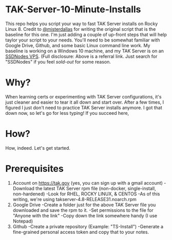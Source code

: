 # TAK-Server-10-Minute-Installs
This repo helps you script your way to fast TAK Server installs on Rocky Linux 8.  Credit to [@misterdallas](https://github.com/misterdallas) for writing the original script that is the baseline for this one.  I'm just adding a couple of up-front steps that will help taylor your script to your needs.  You'll need to be somewhat familiar with Google Drive, Github, and some basic Linux command line work.  My baseline is working on a Windows 10 machine, and my TAK Server is on an [SSDNodes VPS](https://www.ssdnodes.com/manage/aff.php?aff=1554).  (Full disclosure: Above is a referral link.  Just search for "SSDNodes" if you feel _sold-out_ for some reason.

# Why?
When learning certs or experimenting with TAK Server configurations, it's just cleaner and easier to tear it all down and start over.  After a few times, I figured I just don't need to practice TAK Server installs anymore.  I got that down now, so let's go for less typing!  If you succeed here, 

# How?
How, indeed.  Let's get started.

# Prerequisites
1. Account on https://tak.gov (yes, you can sign up with a gmail account) 
 -Download the latest TAK Server rpm file (non-docker, single-install, non-hardened) 
 -Look for RHEL, ROCKY LINUX, & CENTOS 
 -As of this writing, we're using takserver-4.8-RELEASE31.noarch.rpm 
2. Google Drive 
  -Create a folder just for the above TAK Server file you downloaded and save the rpm to it. 
  -Set permissions to the file for "Anyone with the link" 
  -Copy down the link somewhere handy (I use Notepad) 
3.  Github 
   -Create a private repository (Example: "TS-Install") 
   -Generate a fine-grained personal access token and copy that to your notes. 
